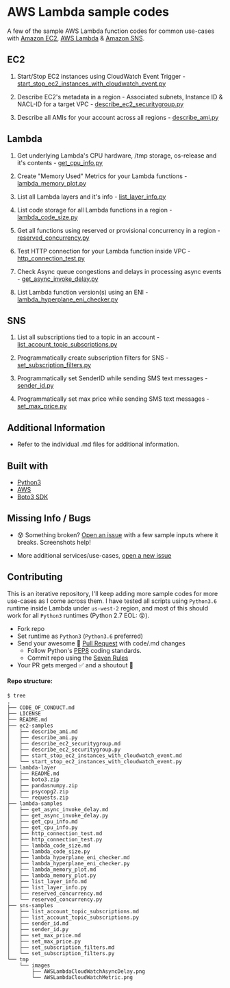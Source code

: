 # AWS Lambda sample codes

A  few of the sample AWS Lambda function codes for common use-cases with [Amazon EC2](https://github.com/shreyasgaonkar/aws-lambda-code-samples#ec2), [AWS Lambda](https://github.com/shreyasgaonkar/aws-lambda-code-samples#lambda) & [Amazon SNS](https://github.com/shreyasgaonkar/aws-lambda-code-samples#sns).

## EC2

1. Start/Stop EC2 instances using CloudWatch Event Trigger  - [start_stop_ec2_instances_with_cloudwatch_event.py](ec2-samples/start_stop_ec2_instances_with_cloudwatch_event.py)

2. Describe EC2's metadata in a region - Associated subnets, Instance ID & NACL-ID for a target VPC - [describe_ec2_securitygroup.py](ec2-samples/describe_ec2_securitygroup.py)

3. Describe all AMIs for your account across all regions - [describe_ami.py](ec2-samples/describe_ami.py)


## Lambda

1. Get underlying Lambda's CPU hardware, /tmp storage, os-release and it's contents  - [get_cpu_info.py](lambda-samples/get_cpu_info.py)

2. Create "Memory Used" Metrics for your Lambda functions - [lambda_memory_plot.py](lambda-samples/lambda_memory_plot.py)

3. List all Lambda layers and it's info  - [list_layer_info.py](lambda-samples/list_layer_info.py)

4. List code storage for all Lambda functions in a region - [lambda_code_size.py](lambda-samples/lambda_code_size.py)

5. Get all functions using reserved or provisional concurrency in a region - [reserved_concurrency.py](lambda-samples/reserved_concurrency.py)

6. Test HTTP connection for your Lambda function inside VPC - [http_connection_test.py](lambda-samples/http_connection_test.py)

7. Check Async queue congestions and delays in processing async events - [get_async_invoke_delay.py](lambda-samples/get_async_invoke_delay.py)

8. List Lambda function version(s) using an ENI - [lambda_hyperplane_eni_checker.py](lambda-samples/lambda_hyperplane_eni_checker.py)

## SNS

1. List all subscriptions tied to a topic in an account  - [list_account_topic_subscriptions.py](sns-samples/list_account_topic_subscriptions.py)

2. Programmatically create subscription filters for SNS  - [set_subscription_filters.py](sns-samples/set_subscription_filters.py)

3. Programmatically set SenderID while sending SMS text messages  - [sender_id.py](sns-samples/sender_id.py)

4. Programmatically set max price while sending SMS text messages - [set_max_price.py](sns-samples/set_max_price.py)

## Additional Information

- Refer to the individual .md files for additional information.

## Built with
- [Python3](https://www.python.org/downloads/)
- [AWS](https://aws.amazon.com/)
- [Boto3 SDK](https://boto3.amazonaws.com/v1/documentation/api/latest/index.html)

## Missing Info / Bugs

- :cold_sweat: Something broken? [Open an issue](https://github.com/shreyasgaonkar/aws-lambda-code-samples/issues) with a few sample inputs where it breaks. Screenshots help!

- More additional services/use-cases, [open a new issue](https://github.com/shreyasgaonkar/aws-lambda-code-samples/issues)

## Contributing

This is an iterative repository, I'll keep adding more sample codes for more use-cases as I come across them. I have tested all scripts using ```Python3.6``` runtime inside Lambda under ```us-west-2``` region, and most of this should work for all ```Python3``` runtimes (Python 2.7 EOL: :dizzy_face:).

- Fork repo
- Set runtime as ```Python3``` (```Python3.6``` preferred)
- Send your awesome :raised_hands: [Pull Request](https://github.com/shreyasgaonkar/aws-lambda-code-samples/pulls) with code/.md changes
    - Follow Python's [PEP8](https://www.python.org/dev/peps/pep-0008/) coding standards.
    - Commit repo using the [Seven Rules](https://chris.beams.io/posts/git-commit/#seven-rules)
- Your PR gets merged :white_check_mark: and a shoutout :loudspeaker:


#### Repo structure:

```
$ tree
.
├── CODE_OF_CONDUCT.md
├── LICENSE
├── README.md
├── ec2-samples
│   ├── describe_ami.md
│   ├── describe_ami.py
│   ├── describe_ec2_securitygroup.md
│   ├── describe_ec2_securitygroup.py
│   ├── start_stop_ec2_instances_with_cloudwatch_event.md
│   └── start_stop_ec2_instances_with_cloudwatch_event.py
├── lambda-layer
│   ├── README.md
│   ├── boto3.zip
│   ├── pandasnumpy.zip
│   ├── psycopg2.zip
│   └── requests.zip
├── lambda-samples
│   ├── get_async_invoke_delay.md
│   ├── get_async_invoke_delay.py
│   ├── get_cpu_info.md
│   ├── get_cpu_info.py
│   ├── http_connection_test.md
│   ├── http_connection_test.py
│   ├── lambda_code_size.md
│   ├── lambda_code_size.py
│   ├── lambda_hyperplane_eni_checker.md
│   ├── lambda_hyperplane_eni_checker.py
│   ├── lambda_memory_plot.md
│   ├── lambda_memory_plot.py
│   ├── list_layer_info.md
│   ├── list_layer_info.py
│   ├── reserved_concurrency.md
│   └── reserved_concurrency.py
├── sns-samples
│   ├── list_account_topic_subscriptions.md
│   ├── list_account_topic_subscriptions.py
│   ├── sender_id.md
│   ├── sender_id.py
│   ├── set_max_price.md
│   ├── set_max_price.py
│   ├── set_subscription_filters.md
│   └── set_subscription_filters.py
└── tmp
    └── images
        ├── AWSLambdaCloudWatchAsyncDelay.png
        └── AWSLambdaCloudWatchMetric.png
```

